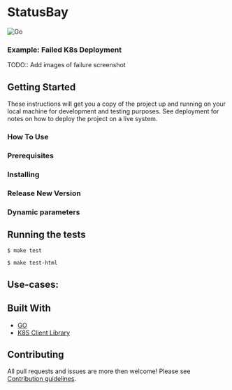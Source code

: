 # StatusBay

![Go](https://github.com/similarweb/statusbay/workflows/Go/badge.svg?event=push)

### Example: Failed K8s Deployment

TODO:: Add images of failure screenshot

## Getting Started

These instructions will get you a copy of the project up and running on your local machine for development and testing purposes. See deployment for notes on how to deploy the project on a live system.

### How To Use

### Prerequisites

### Installing

### Release New Version

### Dynamic parameters

## Running the tests

```
$ make test

$ make test-html
```

## Use-cases:

## Built With

* [GO](https://golang.org/)
* [K8S Client Library](https://github.com/kubernetes/client-go/)

## Contributing

All pull requests and issues are more then welcome!
Please see [Contribution guidelines](./CONTRIBUTING.md).
